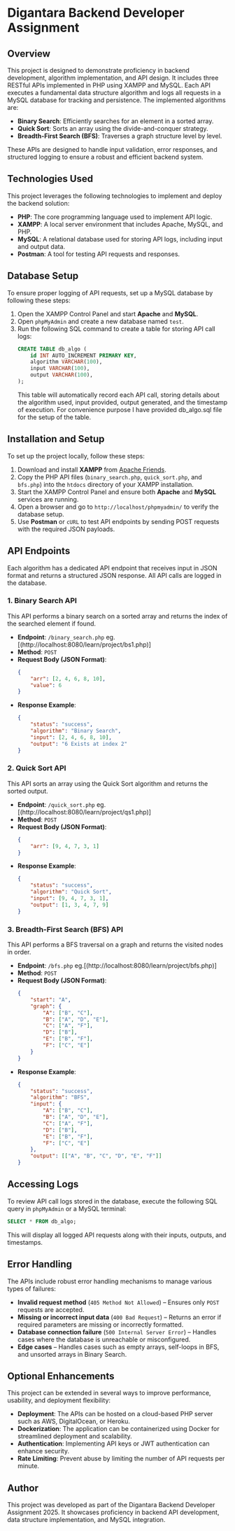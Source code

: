 # Digantara Backend Developer Assignment

## Overview
This project is designed to demonstrate proficiency in backend development, algorithm implementation, and API design. It includes three RESTful APIs implemented in PHP using XAMPP and MySQL. Each API executes a fundamental data structure algorithm and logs all requests in a MySQL database for tracking and persistence. The implemented algorithms are:
- **Binary Search**: Efficiently searches for an element in a sorted array.
- **Quick Sort**: Sorts an array using the divide-and-conquer strategy.
- **Breadth-First Search (BFS)**: Traverses a graph structure level by level.

These APIs are designed to handle input validation, error responses, and structured logging to ensure a robust and efficient backend system.

## Technologies Used
This project leverages the following technologies to implement and deploy the backend solution:
- **PHP**: The core programming language used to implement API logic.
- **XAMPP**: A local server environment that includes Apache, MySQL, and PHP.
- **MySQL**: A relational database used for storing API logs, including input and output data.
- **Postman**: A tool for testing API requests and responses.

## Database Setup
To ensure proper logging of API requests, set up a MySQL database by following these steps:
1. Open the XAMPP Control Panel and start **Apache** and **MySQL**.
2. Open `phpMyAdmin` and create a new database named `test`.
3. Run the following SQL command to create a table for storing API call logs:
   ```sql
   CREATE TABLE db_algo (
       id INT AUTO_INCREMENT PRIMARY KEY,
       algorithm VARCHAR(100),
       input VARCHAR(100),
       output VARCHAR(100),
   );
   ```
   This table will automatically record each API call, storing details about the algorithm used, input provided, output generated, and the timestamp of execution. For convenience purpose I have provided db_algo.sql file for the setup of the table.

## Installation and Setup
To set up the project locally, follow these steps:
1. Download and install **XAMPP** from [Apache Friends](https://www.apachefriends.org/).
2. Copy the PHP API files (`binary_search.php`, `quick_sort.php`, and `bfs.php`) into the `htdocs` directory of your XAMPP installation.
3. Start the XAMPP Control Panel and ensure both **Apache** and **MySQL** services are running.
4. Open a browser and go to `http://localhost/phpmyadmin/` to verify the database setup.
5. Use **Postman** or `cURL` to test API endpoints by sending POST requests with the required JSON payloads.

## API Endpoints
Each algorithm has a dedicated API endpoint that receives input in JSON format and returns a structured JSON response. All API calls are logged in the database.

### 1. **Binary Search API**
This API performs a binary search on a sorted array and returns the index of the searched element if found.
- **Endpoint**: `/binary_search.php` eg.[(http://localhost:8080/learn/project/bs1.php)]
- **Method**: `POST`
- **Request Body (JSON Format)**:
  ```json
  {
      "arr": [2, 4, 6, 8, 10],
      "value": 6
  }
  ```
- **Response Example**:
  ```json
  {
      "status": "success",
      "algorithm": "Binary Search",
      "input": [2, 4, 6, 8, 10],
      "output": "6 Exists at index 2"
  }
  ```

### 2. **Quick Sort API**
This API sorts an array using the Quick Sort algorithm and returns the sorted output.
- **Endpoint**: `/quick_sort.php` eg.[(http://localhost:8080/learn/project/qs1.php)]
- **Method**: `POST`
- **Request Body (JSON Format)**:
  ```json
  {
      "arr": [9, 4, 7, 3, 1]
  }
  ```
- **Response Example**:
  ```json
  {
      "status": "success",
      "algorithm": "Quick Sort",
      "input": [9, 4, 7, 3, 1],
      "output": [1, 3, 4, 7, 9]
  }
  ```

### 3. **Breadth-First Search (BFS) API**
This API performs a BFS traversal on a graph and returns the visited nodes in order.
- **Endpoint**: `/bfs.php` eg.[(http://localhost:8080/learn/project/bfs.php)]
- **Method**: `POST`
- **Request Body (JSON Format)**:
  ```json
  {
      "start": "A",
      "graph": {
          "A": ["B", "C"],
          "B": ["A", "D", "E"],
          "C": ["A", "F"],
          "D": ["B"],
          "E": ["B", "F"],
          "F": ["C", "E"]
      }
  }
  ```
- **Response Example**:
  ```json
  {
      "status": "success",
      "algorithm": "BFS",
      "input": {
          "A": ["B", "C"],
          "B": ["A", "D", "E"],
          "C": ["A", "F"],
          "D": ["B"],
          "E": ["B", "F"],
          "F": ["C", "E"]
      },
      "output": [["A", "B", "C", "D", "E", "F"]]
  }
  ```

## Accessing Logs
To review API call logs stored in the database, execute the following SQL query in `phpMyAdmin` or a MySQL terminal:
```sql
SELECT * FROM db_algo;
```
This will display all logged API requests along with their inputs, outputs, and timestamps.

## Error Handling
The APIs include robust error handling mechanisms to manage various types of failures:
- **Invalid request method** (`405 Method Not Allowed`) – Ensures only `POST` requests are accepted.
- **Missing or incorrect input data** (`400 Bad Request`) – Returns an error if required parameters are missing or incorrectly formatted.
- **Database connection failure** (`500 Internal Server Error`) – Handles cases where the database is unreachable or misconfigured.
- **Edge cases** – Handles cases such as empty arrays, self-loops in BFS, and unsorted arrays in Binary Search.

## Optional Enhancements
This project can be extended in several ways to improve performance, usability, and deployment flexibility:
- **Deployment**: The APIs can be hosted on a cloud-based PHP server such as AWS, DigitalOcean, or Heroku.
- **Dockerization**: The application can be containerized using Docker for streamlined deployment and scalability.
- **Authentication**: Implementing API keys or JWT authentication can enhance security.
- **Rate Limiting**: Prevent abuse by limiting the number of API requests per minute.

## Author
This project was developed as part of the Digantara Backend Developer Assignment 2025. It showcases proficiency in backend API development, data structure implementation, and MySQL integration.
